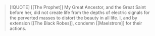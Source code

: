 > [!QUOTE] [[The Prophet]]
> My Great Ancestor, and the Great Saint before her, did not create life from the depths of electric signals for the perverted masses to distort the beauty in all life.
> I, and by extension [[The Black Robes]], condemn [[Maelstrom]] for their actions. 